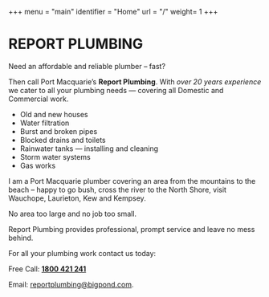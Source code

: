 +++
menu = "main"
identifier = "Home"
url = "/"
weight= 1
+++

# REPORT PLUMBING

Need an affordable and reliable plumber – fast?

Then call Port Macquarie’s **Report Plumbing**.
With _over 20 years experience_ we cater to all your plumbing needs — covering all Domestic and Commercial work.

- Old and new houses
- Water filtration
- Burst and broken pipes
- Blocked drains and toilets
- Rainwater tanks — installing and cleaning
- Storm water systems
- Gas works

I am a Port Macquarie plumber covering an area from the mountains to the beach – happy to go bush, cross the river to the North Shore, visit Wauchope, Laurieton, Kew and Kempsey.

No area too large and no job too small.

Report Plumbing provides professional, prompt service and leave no mess behind.

For all your plumbing work contact us today:

Free Call: [**1800 421 241**](tel:1800421241)

Email: [reportplumbing@bigpond.com](mailto:reportplumbing@bigpond.com).

